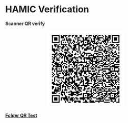 # HAMIC Verification

**Scanner QR verify**

<p align="center">
    <img src="https://raw.githubusercontent.com/luongvantuit/hamic-verification/master/qr/0.png" width="240px" height="240px"/>
</p>

[**Folder QR Test**](https://github.com/luongvantuit/hamic-verification/tree/master/qr)